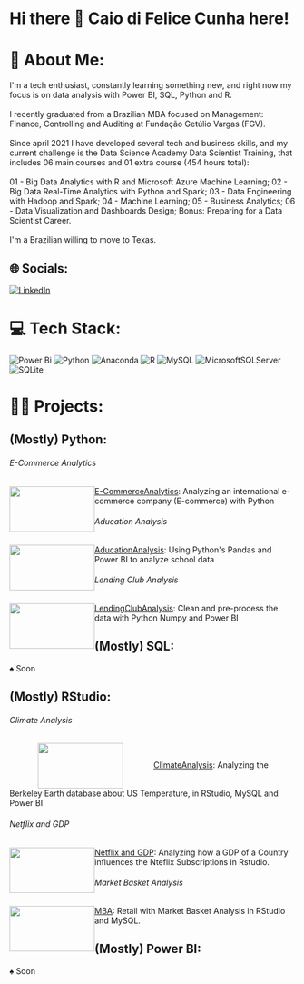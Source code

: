 # Hi there 👋 Caio di Felice Cunha here!

# 💫 About Me:
I'm a tech enthusiast, constantly learning something new, and right now my focus is on data analysis with Power BI, SQL, Python and R.<br><br>I recently graduated from a Brazilian MBA focused on Management: Finance, Controlling and Auditing at Fundação Getúlio Vargas (FGV).<br><br>Since april 2021 I have developed several tech and business skills, and my current challenge is the Data Science Academy Data Scientist Training, that includes 06 main courses and 01 extra course (454 hours total): <br><br>01 - Big Data Analytics with R and Microsoft Azure Machine Learning; 02 - Big Data Real-Time Analytics with Python and Spark; 03 - Data Engineering with Hadoop and Spark; 04 - Machine Learning; 05 - Business Analytics; 06 - Data Visualization and Dashboards Design; Bonus: Preparing for a Data Scientist Career.<br><br>I'm a Brazilian willing to move to Texas.


## 🌐 Socials:
[![LinkedIn](https://img.shields.io/badge/LinkedIn-%230077B5.svg?logo=linkedin&logoColor=white)](https://linkedin.com/in/caio-felicio-cunha) 

# 💻 Tech Stack:
![Power Bi](https://img.shields.io/badge/power_bi-F2C811?style=for-the-badge&logo=powerbi&logoColor=black) ![Python](https://img.shields.io/badge/python-3670A0?style=for-the-badge&logo=python&logoColor=ffdd54) ![Anaconda](https://img.shields.io/badge/Anaconda-%2344A833.svg?style=for-the-badge&logo=anaconda&logoColor=white) ![R](https://img.shields.io/badge/r-%23276DC3.svg?style=for-the-badge&logo=r&logoColor=white) ![MySQL](https://img.shields.io/badge/mysql-%2300f.svg?style=for-the-badge&logo=mysql&logoColor=white) ![MicrosoftSQLServer](https://img.shields.io/badge/Microsoft%20SQL%20Sever-CC2927?style=for-the-badge&logo=microsoft%20sql%20server&logoColor=white) ![SQLite](https://img.shields.io/badge/sqlite-%2307405e.svg?style=for-the-badge&logo=sqlite&logoColor=white) 

# :scientist: Projects:
## (Mostly) Python:

###### E-Commerce Analytics
<img src=https://user-images.githubusercontent.com/111542025/227748719-b52177e7-51c6-4afa-b9e8-56b65812e2d6.png width="150" height="80" style="float:left"> [E-CommerceAnalytics](https://github.com/Caio-Felice-Cunha/LendingClubAnalysis): Analyzing an international e-commerce company (E-commerce) with Python

###### Aducation Analysis
<img src=https://user-images.githubusercontent.com/111542025/227364082-d1c31dfe-d467-466f-81a5-34aa085eb175.jpg width="150" height="80" style="float:left"> [AducationAnalysis](https://github.com/Caio-Felice-Cunha/AducationAnalysis): Using Python's Pandas and Power BI to analyze school data

###### Lending Club Analysis
<img src=https://user-images.githubusercontent.com/111542025/226976602-38713a08-415e-4527-b4c3-a02a7d784c47.png width="150" height="80" style="float:left"> [LendingClubAnalysis](https://github.com/Caio-Felice-Cunha/LendingClubAnalysis): Clean and pre-process the data with Python Numpy and Power BI

## (Mostly) SQL:
&spades; Soon

## (Mostly) RStudio:
###### Climate Analysis
<img src=https://user-images.githubusercontent.com/111542025/226117187-1690642a-bceb-42d4-8a12-3b0bda074cbd.png width="150" height="80" style="vertical-align:middle;margin:0px 50px"> [ClimateAnalysis](https://github.com/Caio-Felice-Cunha/ClimateAnalysis): Analyzing the Berkeley Earth database about US Temperature, in RStudio, MySQL and Power BI

###### Netflix and GDP
<img src=https://user-images.githubusercontent.com/111542025/226118013-93dc490e-ff12-4085-a454-7a15b8ab774b.png width="150" height="80" style="float:left"> [Netflix and GDP](https://github.com/Caio-Felice-Cunha/Netflix-GDP): Analyzing how a GDP of a Country influences the Nteflix Subscriptions in Rstudio. 

###### Market Basket Analysis
<img src=https://user-images.githubusercontent.com/111542025/226118542-f536315b-e479-42be-a613-a846c044e1bb.jpeg width="150" height="80" style="float:left"> [MBA](https://github.com/Caio-Felice-Cunha/MarketBasketAnalysis): Retail with Market Basket Analysis in RStudio and MySQL. 


## (Mostly) Power BI:
&spades; Soon





